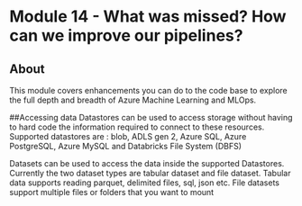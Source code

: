 
# Module 14 - What was missed?  How can we improve our pipelines?

## About
This module covers enhancements you can do to the code base to explore the full depth and breadth of Azure Machine Learning and MLOps. 

##Accessing data
Datastores can be used to access storage without having to hard code the information required to connect to these resources. Supported datastores are : blob, ADLS gen 2, Azure SQL, Azure PostgreSQL, Azure MySQL and Databricks File System (DBFS)

Datasets can be used to access the data inside the supported Datastores. Currently the two dataset types are tabular dataset and file dataset. Tabular data supports reading parquet, delimited files, sql, json etc. File datasets support multiple files or folders that you want to mount

<br>
